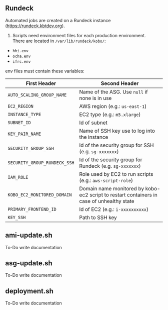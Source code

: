 ## Rundeck
Automated jobs are created on a Rundeck instance (https://rundeck.kbtdev.org).

1. Scripts need environment files for each production environment.  
There are located in `/var/lib/rundeck/kobo/`:
- `hhi.env`
- `ocha.env` 
- `ifrc.env`


env files must contain these variables: 

| First Header  | Second Header |
| ------------- | ------------- |
| `AUTO_SCALING_GROUP_NAME` | Name of the ASG. Use `null` if none is in use  |
| `EC2_REGION` | AWS region (e.g.: `us-east-1`) |
| `INSTANCE_TYPE` | EC2 type (e.g.: `m5.xlarge`) |
| `SUBNET_ID` | Id of subnet  |
| `KEY_PAIR_NAME` | Name of SSH key use to log into the instance |
| `SECURITY_GROUP_SSH` | Id of the security group for SSH (e.g. `sg-xxxxxxx`) |
| `SECURITY_GROUP_RUNDECK_SSH` | Id of the security group for Rundeck (e.g. `sg-xxxxxxx`)   |
| `IAM_ROLE` | Role used by EC2 to run scripts (e.g.: `aws-script-role`) |
| `KOBO_EC2_MONITORED_DOMAIN` | Domain name monitored by kobo-ec2 script to restart containers in case of unhealthy state |
| `PRIMARY_FRONTEND_ID` | Id of EC2 (e.g.: `i-xxxxxxxxxx`) |
| `KEY_SSH` | Path to SSH key |


## ami-update.sh
To-Do write documentation

## asg-update.sh
To-Do write documentation

## deployment.sh
To-Do write documentation
